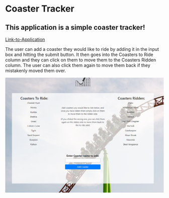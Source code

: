 # Coaster Tracker

<h2>This application is a simple coaster tracker!</h2>


[Link-to-Application](https://calm-harbor-69866.herokuapp.com/)

<p>The user can add a coaster they would like to ride by adding it in the input box and hitting the submit button. It then goes into the Coasters to Ride column and they can click on them to move them to the Coasters Ridden column. The user can also click them again to move them back if they mistakenly moved them over.</p>

![Application](public/assets/img/application.png)